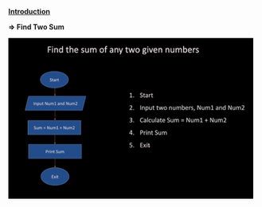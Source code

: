 <!-- Output copied to clipboard! -->

<!-- You have some errors, warnings, or alerts. If you are using reckless mode, turn it off to see inline alerts.
* ERRORs: 0
* WARNINGs: 0
* ALERTS: 1 -->

**<span style="text-decoration:underline;">Introduction</span>**

**⇒ Find Two Sum**


![alt_text](https://github.com/firoze-hossain/Data-Structure-and-Algorithm/blob/master/Image/Find%20Two%20Sum.png "Find Two Sum")

